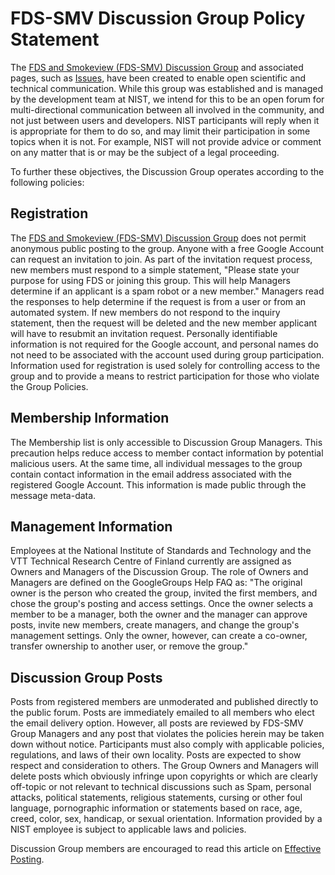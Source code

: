 # FDS-SMV Discussion Group Policy Statement

The [FDS and Smokeview (FDS-SMV) Discussion Group](https://groups.google.com/forum/?fromgroups#!forum/fds-smv) and associated pages, such as [Issues](https://github.com/firemodels/fds/issues), have been created to enable open scientific and technical communication. While this group was established and is managed by the development team at NIST, we intend for this to be an open forum for multi-directional communication between all involved in the community, and not just between users and developers.  NIST participants will reply when it is appropriate for them to do so, and may limit their participation in some topics when it is not.  For example, NIST will not provide advice or comment on any matter that is or may be the subject of a legal proceeding. 

To further these objectives, the Discussion Group operates according to the following policies:

## Registration

The [FDS and Smokeview (FDS-SMV) Discussion Group](https://groups.google.com/forum/?fromgroups#!forum/fds-smv) does not permit anonymous public posting to the group.  Anyone with a free Google Account can request an invitation to join.  As part of the invitation request process, new members must respond to a simple statement, "Please state your purpose for using FDS or joining this group.  This will help Managers determine if an applicant is a spam robot or a new member." Managers read the responses to help determine if the request is from a user or from an automated system.  If new members do not respond to the inquiry statement, then the request will be deleted and the new member applicant will have to resubmit an invitation request. Personally identifiable information is not required for the Google account, and personal names do not need to be associated with the account used during group participation.  Information used for registration is used solely for controlling access to the group and to provide a means to restrict participation for those who violate the Group Policies.

## Membership Information

The Membership list is only accessible to Discussion Group Managers. This precaution helps reduce access to member contact information by potential malicious users. At the same time, all individual messages to the group contain contact information in the email address associated with the registered Google Account.  This information is made public through the message meta-data.

## Management Information

Employees at the National Institute of Standards and Technology and the VTT Technical Research Centre of Finland currently are assigned as Owners and Managers of the Discussion Group.  The role of Owners and Managers are defined on the GoogleGroups Help FAQ as:
"The original owner is the person who created the group, invited the first members, and chose the group's posting and access settings. Once the owner selects a member to be a manager, both the owner and the manager can approve posts, invite new members, create managers, and change the group's management settings. Only the owner, however, can create a co-owner, transfer ownership to another user, or remove the group."

## Discussion Group Posts

Posts from registered members are unmoderated and published directly to the public forum. Posts are immediately emailed to all members who elect the email delivery option.  However, all posts are reviewed by FDS-SMV Group Managers and any post that violates the policies herein may be taken down without notice.  Participants must also comply with applicable policies, regulations, and laws of their own locality. Posts are expected to show respect and consideration to others. The Group Owners and Managers will delete posts which obviously infringe upon copyrights or which are clearly off-topic or not relevant to technical discussions such as Spam, personal attacks, political statements, religious statements, cursing or other foul language, pornographic information or statements based on race, age, creed, color, sex, handicap, or sexual orientation.  Information provided by a NIST employee is subject to applicable laws and policies.

Discussion Group members are encouraged to read this article on [Effective Posting](https://github.com/firemodels/fds/wiki/Effective-Posting).
